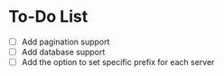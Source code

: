 # To-Do List

- [ ] Add pagination support
- [ ] Add database support
- [ ] Add the option to set specific prefix for each server
